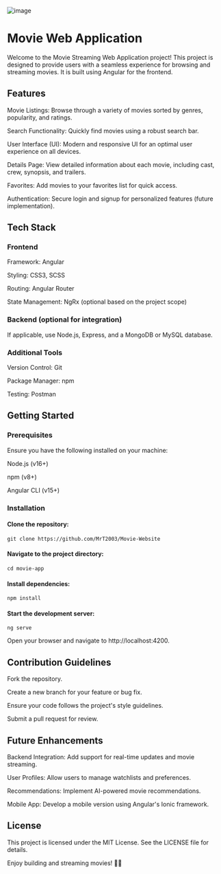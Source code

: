 ![image](https://github.com/user-attachments/assets/f6f6db90-570f-4e67-9003-dff638617357)

# Movie Web Application

Welcome to the Movie Streaming Web Application project! This project is designed to provide users with a seamless experience for browsing and streaming movies. It is built using Angular for the frontend.

## Features

Movie Listings: Browse through a variety of movies sorted by genres, popularity, and ratings.

Search Functionality: Quickly find movies using a robust search bar.

User Interface (UI): Modern and responsive UI for an optimal user experience on all devices.

Details Page: View detailed information about each movie, including cast, crew, synopsis, and trailers.

Favorites: Add movies to your favorites list for quick access.

Authentication: Secure login and signup for personalized features (future implementation).

## Tech Stack

### Frontend

Framework: Angular

Styling: CSS3, SCSS

Routing: Angular Router

State Management: NgRx (optional based on the project scope)

### Backend (optional for integration)

If applicable, use Node.js, Express, and a MongoDB or MySQL database.

### Additional Tools

Version Control: Git

Package Manager: npm

Testing: Postman

## Getting Started

### Prerequisites

Ensure you have the following installed on your machine:

Node.js (v16+)

npm (v8+)

Angular CLI (v15+)

### Installation

#### Clone the repository: 
    git clone https://github.com/MrT2003/Movie-Website

#### Navigate to the project directory: 
    cd movie-app

#### Install dependencies: 
    npm install

#### Start the development server: 
    ng serve

Open your browser and navigate to http://localhost:4200.


## Contribution Guidelines

Fork the repository.

Create a new branch for your feature or bug fix.

Ensure your code follows the project's style guidelines.

Submit a pull request for review.

## Future Enhancements

Backend Integration: Add support for real-time updates and movie streaming.

User Profiles: Allow users to manage watchlists and preferences.

Recommendations: Implement AI-powered movie recommendations.

Mobile App: Develop a mobile version using Angular's Ionic framework.

## License

This project is licensed under the MIT License. See the LICENSE file for details.

Enjoy building and streaming movies! 🎥🍿

